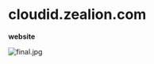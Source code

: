 cloudid.zealion.com
===================

**website**

![final.jpg]({{site.baseurl}}/img/final.jpg)

